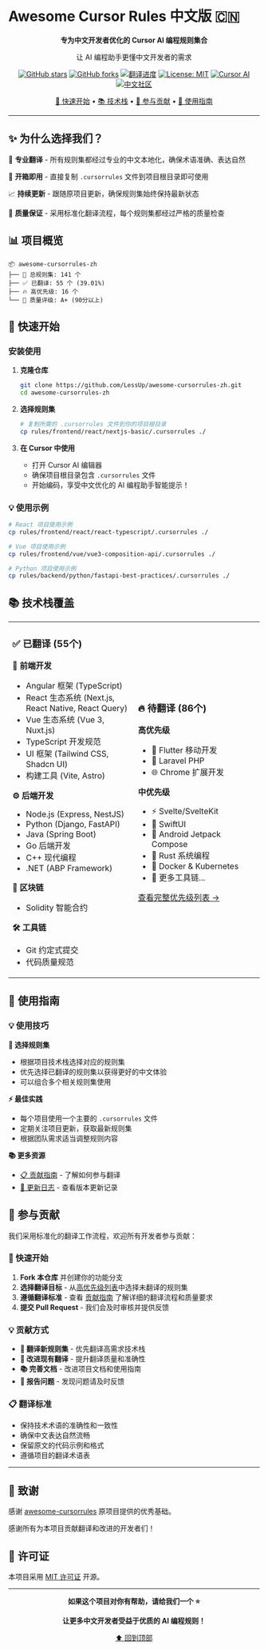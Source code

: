 # Awesome Cursor Rules 中文版 🇨🇳

<div align="center">

**专为中文开发者优化的 Cursor AI 编程规则集合**

让 AI 编程助手更懂中文开发者的需求

[![GitHub stars](https://img.shields.io/github/stars/LessUp/awesome-cursorrules-zh?style=for-the-badge&logo=github)](https://github.com/LessUp/awesome-cursorrules-zh)
[![GitHub forks](https://img.shields.io/github/forks/LessUp/awesome-cursorrules-zh?style=for-the-badge&logo=github)](https://github.com/LessUp/awesome-cursorrules-zh/network)
[![翻译进度](https://img.shields.io/badge/翻译进度-39.01%25-brightgreen?style=for-the-badge)](./CONTRIBUTING.md)
[![License: MIT](https://img.shields.io/badge/License-MIT-blue?style=for-the-badge)](https://opensource.org/licenses/MIT)
[![Cursor AI](https://img.shields.io/badge/Cursor-AI-purple?style=for-the-badge&logo=cursor)](https://cursor.sh)
[![中文社区](https://img.shields.io/badge/中文-社区-red?style=for-the-badge)](https://github.com/LessUp/awesome-cursorrules-zh)

[🚀 快速开始](#-快速开始) • [📚 技术栈](#-技术栈覆盖) • [🤝 参与贡献](#-参与贡献) • [📖 使用指南](#-使用指南)

</div>

---

## ✨ 为什么选择我们？

🎯 **专业翻译** - 所有规则集都经过专业的中文本地化，确保术语准确、表达自然

🔧 **开箱即用** - 直接复制 `.cursorrules` 文件到项目根目录即可使用

📈 **持续更新** - 跟随原项目更新，确保规则集始终保持最新状态

🌟 **质量保证** - 采用标准化翻译流程，每个规则集都经过严格的质量检查

## 📊 项目概览

```
📦 awesome-cursorrules-zh
├── 🎯 总规则集: 141 个
├── ✅ 已翻译: 55 个 (39.01%)
├── 🔥 高优先级: 16 个
└── 🌟 质量评级: A+ (90分以上)
```

## 🚀 快速开始

### 安装使用

1. **克隆仓库**
   ```bash
   git clone https://github.com/LessUp/awesome-cursorrules-zh.git
   cd awesome-cursorrules-zh
   ```

2. **选择规则集**
   ```bash
   # 复制所需的 .cursorrules 文件到你的项目根目录
   cp rules/frontend/react/nextjs-basic/.cursorrules ./
   ```

3. **在 Cursor 中使用**
   - 打开 Cursor AI 编辑器
   - 确保项目根目录包含 `.cursorrules` 文件
   - 开始编码，享受中文优化的 AI 编程助手智能提示！

### 💡 使用示例

```bash
# React 项目使用示例
cp rules/frontend/react/react-typescript/.cursorrules ./

# Vue 项目使用示例
cp rules/frontend/vue/vue3-composition-api/.cursorrules ./

# Python 项目使用示例
cp rules/backend/python/fastapi-best-practices/.cursorrules ./
```

## 📚 技术栈覆盖

<table>
<tr>
<td width="50%">

### ✅ 已翻译 (55个)

**🎨 前端开发**
- Angular 框架 (TypeScript)
- React 生态系统 (Next.js, React Native, React Query)
- Vue 生态系统 (Vue 3, Nuxt.js)
- TypeScript 开发规范
- UI 框架 (Tailwind CSS, Shadcn UI)
- 构建工具 (Vite, Astro)

**⚙️ 后端开发**
- Node.js (Express, NestJS)
- Python (Django, FastAPI)
- Java (Spring Boot)
- Go 后端开发
- C++ 现代编程
- .NET (ABP Framework)

**🔗 区块链**
- Solidity 智能合约

**🛠️ 工具链**
- Git 约定式提交
- 代码质量规范

</td>
<td width="50%">

### 🔥 待翻译 (86个)

**高优先级**
- 📱 Flutter 移动开发
- 🐘 Laravel PHP
- 🌐 Chrome 扩展开发

**中优先级**
- ⚡ Svelte/SvelteKit
- 🍎 SwiftUI
- 🤖 Android Jetpack Compose
- 🦀 Rust 系统编程
- 🐳 Docker & Kubernetes
- 🔧 更多工具链...

[查看完整优先级列表 →](./CONTRIBUTING.md#翻译优先级)

</td>
</tr>
</table>

## 📖 使用指南

### 💡 使用技巧

**🎯 选择规则集**
- 根据项目技术栈选择对应的规则集
- 优先选择已翻译的规则集以获得更好的中文体验
- 可以组合多个相关规则集使用

**⚡ 最佳实践**
- 每个项目使用一个主要的 `.cursorrules` 文件
- 定期关注项目更新，获取最新规则集
- 根据团队需求适当调整规则内容

**📚 更多资源**
- [📋 贡献指南](./CONTRIBUTING.md) - 了解如何参与翻译
- [📝 更新日志](./CHANGELOG.md) - 查看版本更新记录

## 🤝 参与贡献

我们采用标准化的翻译工作流程，欢迎所有开发者参与贡献：

### 🚀 快速开始
1. **Fork 本仓库** 并创建你的功能分支
2. **选择翻译目标** - 从[高优先级列表](./CONTRIBUTING.md#翻译优先级)中选择未翻译的规则集
3. **遵循翻译标准** - 查看 [贡献指南](./CONTRIBUTING.md) 了解详细的翻译流程和质量要求
4. **提交 Pull Request** - 我们会及时审核并提供反馈

### 💡 贡献方式
- **🌟 翻译新规则集** - 优先翻译高需求技术栈
- **🔧 改进现有翻译** - 提升翻译质量和准确性
- **📚 完善文档** - 改进项目文档和使用指南
- **🐛 报告问题** - 发现问题请及时反馈

### 📋 翻译标准
- 保持技术术语的准确性和一致性
- 确保中文表达自然流畅
- 保留原文的代码示例和格式
- 遵循项目的翻译术语表

---

## 🙏 致谢

感谢 [awesome-cursorrules](https://github.com/PatrickJS/awesome-cursorrules) 原项目提供的优秀基础。

感谢所有为本项目贡献翻译和改进的开发者们！

## 📄 许可证

本项目采用 [MIT 许可证](./LICENSE) 开源。

---

<div align="center">

**如果这个项目对你有帮助，请给我们一个 ⭐**

**让更多中文开发者受益于优质的 AI 编程规则！**

[⬆️ 回到顶部](#awesome-cursor-rules-中文版-)

</div>
